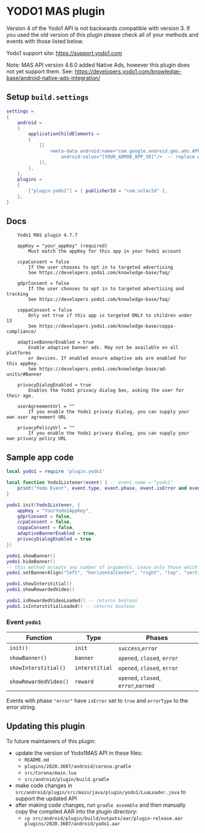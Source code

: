 # YODO1 MAS plugin

Version 4 of the Yodo1 API is not backwards compatible with version 3. If you used the old version of this plugin please check all of your methods and events with those listed below.

Yodo1 support site: https://support.yodo1.com

Note: MAS API version 4.6.0 added Native Ads, however this plugin does not yet support them.  See: https://developers.yodo1.com/knowledge-base/android-native-ads-integration/


## Setup `build.settings`


```lua
settings =
{
    android =
    {
        applicationChildElements =
        {
            [[
                <meta-data android:name="com.google.android.gms.ads.APPLICATION_ID"
                    android:value="[YOUR_ADMOB_APP_ID]"/>  -- replace with your app id. See: https://goo.gl/fQ2neu
            ]],
        },
    },
    plugins = 
    {
        ["plugin.yodo1"] = { publisherId = "com.solar2d" },
    }, 
}
```

## Docs

```
    Yodo1 MAS plugin 4.7.7

    appKey = "your_appKey" (required)
        Must match the appKey for this app in your Yodo1 account

    ccpaConsent = false
        If the user chooses to opt in to targeted advertising
        See https://developers.yodo1.com/knowledge-base/faq/

    gdprConsent = false
        If the user chooses to opt in to targeted advertising and tracking
        See https://developers.yodo1.com/knowledge-base/faq/

    coppaConsent = false
        Only set true if this app is targeted ONLY to children under 13
        See https://developers.yodo1.com/knowledge-base/coppa-compliance/

    adaptiveBannerEnabled = true
        Enable adaptive banner ads. May not be available on all platforms
        or devices. If enabled ensure adaptive ads are enabled for this appKey.
        See https://developers.yodo1.com/knowledge-base/ad-units/#Banner

    privacyDialogEnabled = true
        Enables the Yodo1 privacy dialog box, asking the user for their age.

    userAgreementUrl = ""
        If you enable the Yodo1 privacy dialog, you can supply your own user agreement URL

    privacyPolicyUrl = ""
        If you enable the Yodo1 privacy dialog, you can supply your own privacy policy URL
```

## Sample app code

```lua
local yodo1 = require 'plugin.yodo1'

local function Yodo1Listener(event) { -- event.name = "yodo1"
    print("Yodo Event", event.type, event.phase, event.isError and event.errorType)
}

yodo1.init(Yodo1Listener, {
    appKey = "YourYodo1AppKey",
    gdprConsent = false,
    ccpaConsent = false,
    coppaConsent = false,
    adaptiveBannerEnabled = true,
    privacyDialogEnabled = true
})

yodo1.showBanner()
yodo1.hideBanner()
-- this method accepts any number of arguments. Leave only those which make sense
yodo1.setBannerAlign("left", "horizontalCenter", "right", "top", "verticalCenter", "bottom")

yodo1.showInterstitial()
yodo1.showRewardedVideo()

yodo1.isRewardedVideoLoaded() -- returns boolean
yodo1.isInterstitialLoaded() -- returns boolean

```

### Event `yodo1`

| Function                | Type              | Phases                               |
| ----------------------- | ----------------- | -------------------------------------|
| `init()`                | `init`            | `success`,`error`                    |
| `showBanner()`          | `banner`          | `opened`, `closed`, `error`          |
| `showInterstitial()`    | `interstitial`    | `opened`, `closed`, `error`          |
| `showRewardedVideo()`   | `reward`          | `opened`, `closed`, `error`,`earned` |

Events with phase `"error"` have `isError` set to `true` and `errorType` to the error string.


## Updating this plugin

To future maintainers of this plugin:

* update the version of Yodo1MAS API in these files:
  * `README.md`
  * `plugins/2020.3607/android/corona.gradle`
  * `src/Corona/main.lua`
  * `src/android/plugin/build.gradle`
* make code changes in `src/android/plugin/src/main/java/plugin/yodo1/LuaLoader.java` to support the updated API
* after making code changes, run `gradle assemble` and then manually copy the compiled AAR into the plugin directory:
  * `cp src/android/plugin/build/outputs/aar/plugin-release.aar plugins/2020.3607/android/yodo1.aar`
